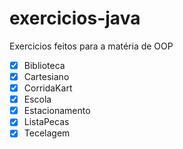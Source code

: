# exercicios-java
 Exercicios feitos para a matéria de OOP 

 - [x] Biblioteca
 - [x] Cartesiano
 - [x] CorridaKart
 - [x] Escola
 - [x] Estacionamento
 - [x] ListaPecas
 - [x] Tecelagem
